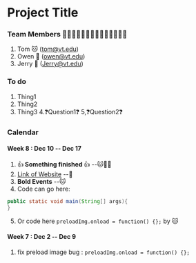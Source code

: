 # Project Title
### Team Members 🐶🐱🐹🐰🦊🐻🐼🐨🐯🦁🐮🐷🐸🐵
1. Tom 🐱 (tom@vt.edu)
2. Owen 🐶 (owen@vt.edu)
3. Jerry 🐹 (Jerry@vt.edu)

### To do
1. Thing1
2. Thing2
3. Thing3
4.❓Question1❓
5,❓Question2❓

### Calendar
#### Week 8 : Dec 10 -- Dec 17
1. :+1:<b> Something finished </b>:+1: --🐱🐶🐹
2. [Link of Website](www.google.com) --🐹
3. **Bold Events**  --🐱
4. Code can go here: 
```java
public static void main(String[] args){
}
```
5. Or code here ```preloadImg.onload = function() {};``` by 🐱

#### Week 7 : Dec 2 -- Dec 9
1. fix preload image bug : ```preloadImg.onload = function() {};```


